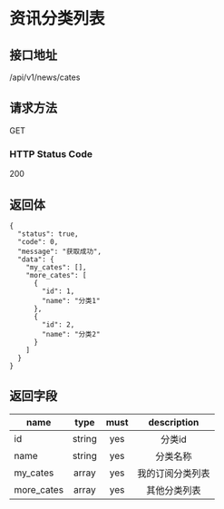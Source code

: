 # 资讯分类列表

## 接口地址

/api/v1/news/cates

## 请求方法

GET

### HTTP Status Code

200

## 返回体

```json5
{
  "status": true,
  "code": 0,
  "message": "获取成功",
  "data": {
    "my_cates": [],
    "more_cates": [
      {
        "id": 1,
        "name": "分类1"
      },
      {
        "id": 2,
        "name": "分类2"
      }
    ]
  }
}
```

## 返回字段

| name     | type     | must     | description |
|----------|:--------:|:--------:|:--------:|
| id       | string   | yes      | 分类id |
| name     | string	  | yes		   | 分类名称 |
| my_cates | array    | yes      | 我的订阅分类列表 |
| more_cates | array  | yes      | 其他分类列表 |
